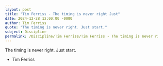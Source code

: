```yaml
---
layout: post
title: "Tim Ferriss - The timing is never right Just"
date: 2024-12-28 12:00:00 -0000
author: Tim Ferriss
quote: "The timing is never right. Just start."
subject: Discipline
permalink: /Discipline/Tim Ferriss/Tim Ferriss - The timing is never right Just
---
```


The timing is never right. Just start.

- Tim Ferriss
